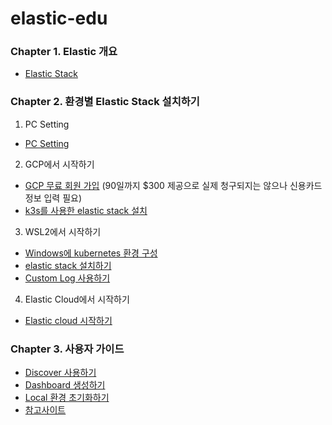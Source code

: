 # elastic-edu


### Chapter 1. Elastic 개요

* [Elastic Stack](./1.Elastic-stack/01-Elastic-Stack.md)

### Chapter 2. 환경별 Elastic Stack 설치하기

1) PC Setting
* [PC Setting](./2.Install-guide/01-PC-setting.md)


2) GCP에서 시작하기
* [GCP 무료 회원 가입](./2.Install-guide/02-GCP-sign-up.md) (90일까지 $300 제공으로 실제 청구되지는 않으나 신용카드 정보 입력 필요)
* [k3s를 사용한 elastic stack 설치](./2.Install-guide/03-GCP-k3s-elastic-install.md)


3) WSL2에서 시작하기
* [Windows에 kubernetes 환경 구성](./2.Install-guide/04-WSL2-k3s-setup.md)
* [elastic stack 설치하기](./2.Install-guide/05-WSL2-elastic-stack-install.md)
* [Custom Log 사용하기](./2.Install-guide/06-WSL2-custom-logs.md)


4) Elastic Cloud에서 시작하기
* [Elastic cloud 시작하기](./2.Install-guide/07-Elastic-cloud-install.md)


### Chapter 3. 사용자 가이드

* [Discover 사용하기](./3.User-guide/01-Discover.md)
* [Dashboard 생성하기](./3.User-guide/02-Dashboard.md)
* [Local 환경 초기화하기](./2.Install-guide/08-Initialization.md)
* [참고사이트](./3.User-guide/03-reference-site.md)